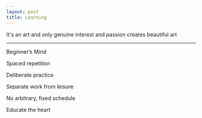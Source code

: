 ```yaml
---
layout: post
title: Learning
---
```



It's an art and only genuine interest and passion creates beautiful art

---

Beginner’s Mind

Spaced repetition

Deliberate practice

Separate work from leisure

No arbitrary, fixed schedule

Educate the heart 

